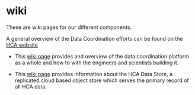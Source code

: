 # wiki

These are wiki pages for our different components.

A general overview of the Data Coordination efforts can be found on the [HCA website](https://www.humancellatlas.org/data-sharing)

- This [wiki page](https://github.com/HumanCellAtlas/wiki/wiki) provides and overview of the data coordination platform as a whole and how to with the engineers and scientists building it.

- This [wiki page](https://github.com/HumanCellAtlas/DCC/wiki) provides information about the HCA Data Store, a replicated cloud based object store which serves the primary record of all HCA data.

